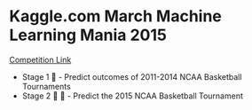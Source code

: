 # Kaggle.com March Machine Learning Mania 2015
[Competition Link](http://www.kaggle.com/c/march-machine-learning-mania-2015)
 - Stage 1 :basketball: - Predict outcomes of 2011-2014 NCAA Basketball Tournaments
 - Stage 2 :basketball: :basketball: - Predict the 2015 NCAA Basketball Tournament
